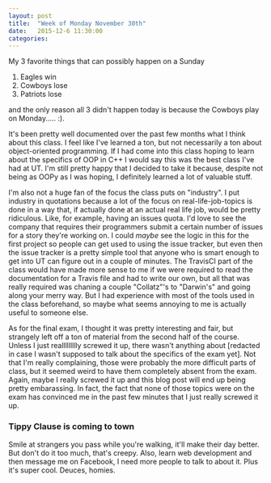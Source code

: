 ```yaml
---
layout: post
title:  "Week of Monday November 30th"
date:   2015-12-6 11:30:00
categories: 
---
```

My 3 favorite things that can possibly happen on a Sunday 

1) Eagles win
2) Cowboys lose
3) Patriots lose

and the only reason all 3 didn't happen today is because the Cowboys play on Monday..... :).

It's been pretty well documented over the past few months what I think about this class. I feel like I've learned a ton, but not necessarily a
ton about object-oriented programming. If I had come into this class hoping to learn about the specifics of OOP in C++ I would say this was the best
class I've had at UT. I'm still pretty happy that I decided to take it because, despite not being as OOPy as I was hoping, I definitely learned
a lot of valuable stuff.

I'm also not a huge fan of the focus the class puts on "industry". I put industry in quotations because a lot of the focus on real-life-job-topics is done in a way that, if actually done at an actual real life job, would be pretty ridiculous. Like, for example, having an issues quota. I'd love to see the company that requires their programmers submit a certain number of issues for a story they're working on. I could *maybe* see the logic in this for the first project so people can get used to using the issue tracker, but even then the issue tracker is a pretty simple tool that anyone who is smart enough to get into UT can figure out in a couple of minutes. The TravisCI part of the class would have made more sense to me if we were required to read the documentation for a Travis file and had to write our own, but all that was really required was chaning a couple "Collatz"'s to "Darwin's" and going along your merry way. But I had experience with most of the tools used in the class beforehand, so maybe what seems annoying to me is actually useful to someone else. 

As for the final exam, I thought it was pretty interesting and fair, but strangely left off a ton of material from the second half of the course.
Unless I just reallllllllly screwed it up, there wasn't anything about [redacted in case I wasn't supposed to talk about the specifics of the exam yet].
Not that I'm really complaining, those were probably the more difficult parts of class, but it seemed weird to have them completely absent from the exam.
Again, maybe I really screwed it up and this blog post will end up being pretty embarassing. In fact, the fact that none of those topics
were on the exam has convinced me in the past few minutes that I just really screwed it up.

### Tippy Clause is coming to town
Smile at strangers you pass while you're walking, it'll make their day better. But don't do it too much, that's creepy. Also, learn web development
and then message me on Facebook, I need more people to talk to about it. Plus it's super cool. Deuces, homies.